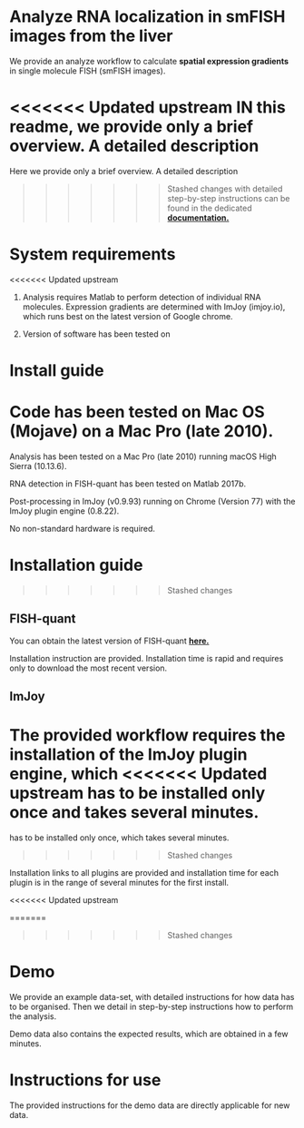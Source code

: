 # Analyze RNA localization in smFISH images from the liver
We provide an analyze workflow to calculate **spatial expression gradients**
in single molecule FISH (smFISH images).

<<<<<<< Updated upstream
IN this readme, we provide only a brief overview. A detailed description
=======
Here we provide only a brief overview. A detailed description
>>>>>>> Stashed changes
with detailed step-by-step instructions can be found in the dedicated
<a href="https://muellerflorian.github.io/walesky-rna-loc-liver/" target="_blank">**documentation.**</a>


# System requirements
<<<<<<< Updated upstream
1. Analysis requires Matlab to perform detection of individual RNA molecules.
 Expression gradients are determined with ImJoy (imjoy.io), which runs best on
 the latest version of Google chrome.


2. Version of software has been tested on

# Install guide

Code has been tested on Mac OS (Mojave) on a Mac Pro (late 2010).
=======
Analysis has been tested on a Mac Pro (late 2010) running macOS High Sierra (10.13.6).

RNA detection in FISH-quant has been tested on Matlab 2017b.

Post-processing in ImJoy (v0.9.93) running on Chrome (Version 77) with the
ImJoy plugin engine (0.8.22).

No non-standard hardware is required.


# Installation guide
>>>>>>> Stashed changes

## FISH-quant
You can obtain the latest version of FISH-quant
<a href="https://bitbucket.org/muellerflorian/fish_quant" target="_blank">**here.**</a>

Installation instruction are provided. Installation time is rapid and requires only
to download the most recent version.

## ImJoy
The provided workflow requires the installation of the ImJoy plugin engine, which
<<<<<<< Updated upstream
has to be installed only once and takes several minutes.
=======
has to be installed only once, which takes several minutes.
>>>>>>> Stashed changes

Installation links to all plugins are provided and installation time for each plugin
is in the range of several minutes for the first install.

<<<<<<< Updated upstream

=======
>>>>>>> Stashed changes
# Demo
We provide an example data-set, with detailed instructions for how
data has to be organised. Then we detail in step-by-step instructions how to
perform the analysis.

Demo data also contains the expected results, which are obtained
in a few minutes.

# Instructions for use
The provided instructions for the demo data are directly applicable for new data.
